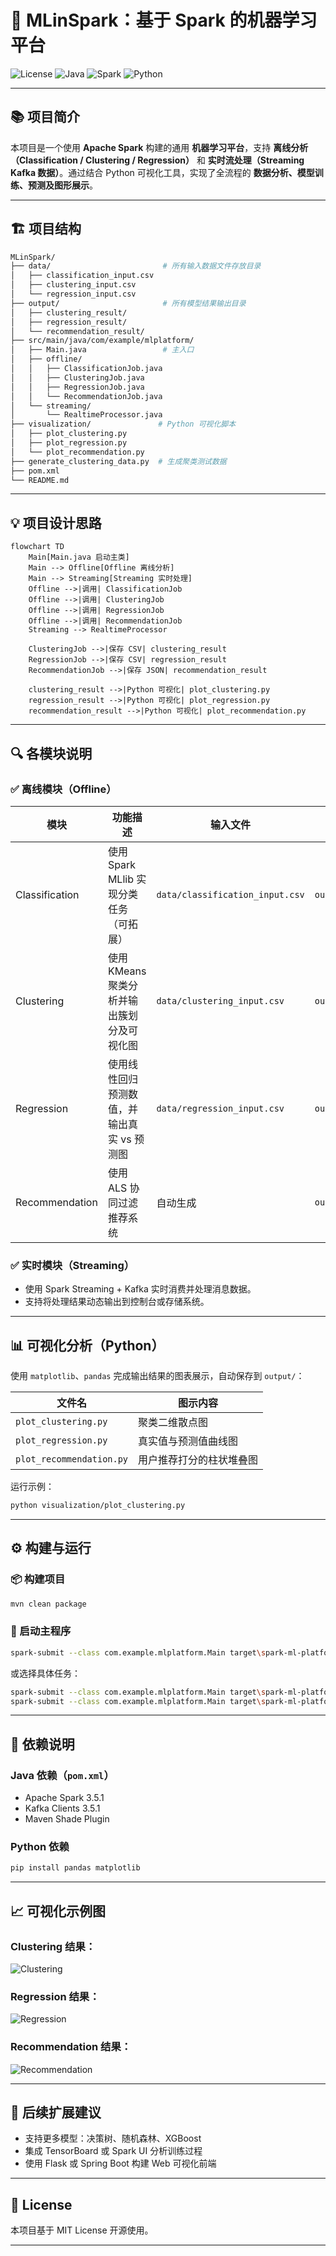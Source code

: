 # 🚀 MLinSpark：基于 Spark 的机器学习平台

![License](https://img.shields.io/badge/license-MIT-green)
![Java](https://img.shields.io/badge/java-1.8-blue)
![Spark](https://img.shields.io/badge/spark-3.5.1-orange)
![Python](https://img.shields.io/badge/python-3.10-yellow)

---

## 📚 项目简介

本项目是一个使用 **Apache Spark** 构建的通用 **机器学习平台**，支持 **离线分析（Classification / Clustering / Regression）** 和 **实时流处理（Streaming Kafka 数据）**。通过结合 Python 可视化工具，实现了全流程的 **数据分析、模型训练、预测及图形展示**。

---

## 🏗️ 项目结构

```bash
MLinSpark/
├── data/                         # 所有输入数据文件存放目录
│   ├── classification_input.csv
│   ├── clustering_input.csv
│   └── regression_input.csv
├── output/                       # 所有模型结果输出目录
│   ├── clustering_result/
│   ├── regression_result/
│   └── recommendation_result/
├── src/main/java/com/example/mlplatform/
│   ├── Main.java                 # 主入口
│   ├── offline/
│   │   ├── ClassificationJob.java
│   │   ├── ClusteringJob.java
│   │   ├── RegressionJob.java
│   │   └── RecommendationJob.java
│   └── streaming/
│       └── RealtimeProcessor.java
├── visualization/               # Python 可视化脚本
│   ├── plot_clustering.py
│   ├── plot_regression.py
│   └── plot_recommendation.py
├── generate_clustering_data.py  # 生成聚类测试数据
├── pom.xml
└── README.md
```

---

## 💡 项目设计思路

```mermaid
flowchart TD
    Main[Main.java 启动主类]
    Main --> Offline[Offline 离线分析]
    Main --> Streaming[Streaming 实时处理]
    Offline -->|调用| ClassificationJob
    Offline -->|调用| ClusteringJob
    Offline -->|调用| RegressionJob
    Offline -->|调用| RecommendationJob
    Streaming --> RealtimeProcessor

    ClusteringJob -->|保存 CSV| clustering_result
    RegressionJob -->|保存 CSV| regression_result
    RecommendationJob -->|保存 JSON| recommendation_result

    clustering_result -->|Python 可视化| plot_clustering.py
    regression_result -->|Python 可视化| plot_regression.py
    recommendation_result -->|Python 可视化| plot_recommendation.py
```

---

## 🔍 各模块说明

### ✅ 离线模块（Offline）

| 模块             | 功能描述                       | 输入文件                            | 输出目录                            |
| -------------- | -------------------------- | ------------------------------- | ------------------------------- |
| Classification | 使用 Spark MLlib 实现分类任务（可拓展） | `data/classification_input.csv` | `output/classification_result/` |
| Clustering     | 使用 KMeans 聚类分析并输出簇划分及可视化图  | `data/clustering_input.csv`     | `output/clustering_result/`     |
| Regression     | 使用线性回归预测数值，并输出真实 vs 预测图    | `data/regression_input.csv`     | `output/regression_result/`     |
| Recommendation | 使用 ALS 协同过滤推荐系统            | 自动生成                            | `output/recommendation_result/` |

### ✅ 实时模块（Streaming）

* 使用 Spark Streaming + Kafka 实时消费并处理消息数据。
* 支持将处理结果动态输出到控制台或存储系统。

---

## 📊 可视化分析（Python）

使用 `matplotlib`、`pandas` 完成输出结果的图表展示，自动保存到 `output/`：

| 文件名                      | 图示内容         |
| ------------------------ | ------------ |
| `plot_clustering.py`     | 聚类二维散点图      |
| `plot_regression.py`     | 真实值与预测值曲线图   |
| `plot_recommendation.py` | 用户推荐打分的柱状堆叠图 |

运行示例：

```bash
python visualization/plot_clustering.py
```

---

## ⚙️ 构建与运行

### 📦 构建项目

```bash
mvn clean package
```

### 🚀 启动主程序

```bash
spark-submit --class com.example.mlplatform.Main target\spark-ml-platform-1.0.jar offline 
```

或选择具体任务：

```bash
spark-submit --class com.example.mlplatform.Main target\spark-ml-platform-1.0.jar offline-recommendation
spark-submit --class com.example.mlplatform.Main target\spark-ml-platform-1.0.jar offline-clustering
```

---

## 📌 依赖说明

### Java 依赖（`pom.xml`）

* Apache Spark 3.5.1
* Kafka Clients 3.5.1
* Maven Shade Plugin

### Python 依赖

```bash
pip install pandas matplotlib
```

---

## 📈 可视化示例图

### Clustering 结果：

![Clustering](output/clustering_plot.png)

### Regression 结果：

![Regression](output/regression_plot.png)

### Recommendation 结果：

![Recommendation](output/recommendation_plot.png)

---

## 🧠 后续扩展建议

* 支持更多模型：决策树、随机森林、XGBoost
* 集成 TensorBoard 或 Spark UI 分析训练过程
* 使用 Flask 或 Spring Boot 构建 Web 可视化前端

---

## 📄 License

本项目基于 MIT License 开源使用。

---



